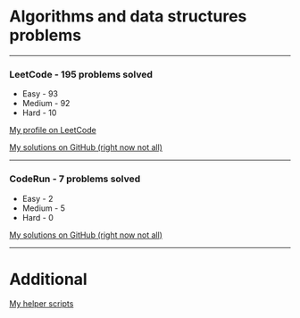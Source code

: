 # Algorithms and data structures problems
---
### LeetCode - 195 problems solved

- Easy - 93
- Medium - 92
- Hard - 10

[My profile on LeetCode](https://leetcode.com/vitbogit/)

[My solutions on GitHub (right now not all)](https://github.com/vitbogit/algorithms-and-data-structures-problems/tree/main/leetcode)

---

### CodeRun - 7 problems solved

- Easy - 2
- Medium - 5
- Hard - 0

[My solutions on GitHub (right now not all)](https://github.com/vitbogit/algorithms-and-data-structures-problems/tree/main/coderun)

---

# Additional

[My helper scripts](https://github.com/vitbogit/algorithms-and-data-structures-help-scripts)

